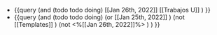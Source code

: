 - {{query (and (todo todo doing) [[Jan 26th, 2022]] [[Trabajos U]] ) }}
- {{query (and (todo todo doing)  (or [[Jan 25th, 2022]] )   (not [[Templates]] )  (not <%[[Jan 26th, 2022]]%> ) ) }}